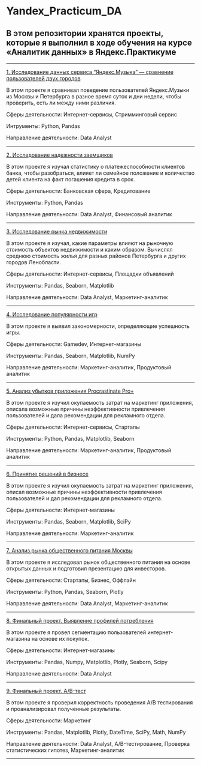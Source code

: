 # Yandex_Practicum_DA

## В этом репозитории хранятся проекты, которые я выполнил в ходе обучения на курсе «Аналитик данных» в Яндекс.Практикуме
--- 

[1. Исследование данных сервиса “Яндекс.Музыка” — сравнение пользователей двух городов](https://github.com/GavrikovAlex/Yandex_Practicum_DA/tree/main/1_music)

В этом проекте я сравнивал поведение пользователей Яндекс.Музыки из Москвы и Петербурга в разное время суток и дни недели, чтобы проверить, есть ли между ними различия.

Сферы деятельности: Интернет-сервисы, Стримминговый сервис

Интрументы: Python, Pandas

Направление деятельности: Data Analyst

---

[2. Исследование надежности заемщиков](https://github.com/GavrikovAlex/Yandex_Practicum_DA/blob/main/2_preprocessing/2_data_preprocessing.ipynb)

В этом проекте я изучал статистику о платежеспособности клиентов банка, чтобы разобраться, влияет ли семейное положение и количество детей клиента на факт погашения кредита в срок.

Сферы деятельности: Банковская сфера, Кредитование

Инструменты: Python, Pandas

Направление деятельности: Data Analyst, Финансовый аналитик

---

[3. Исследование рынка недвижимости](https://github.com/GavrikovAlex/Yandex_Practicum_DA/blob/main/3_research/3_research_data_analysis.ipynb)

В этом проекте я изучал, какие параметры влияют на рыночную стоимость объектов недвижимости и каким образом. Вычислял среднюю стоимость жилья для разных районов Петербурга и других городов Ленобласти.

Сферы деятельности: Интернет-сервисы, Площадки объявлений

Инструменты: Pandas, Seaborn, Matplotlib

Направление деятельности: Data Analyst, Маркетинг-аналитик

---

[4. Исследование популярности игр](https://github.com/GavrikovAlex/Yandex_Practicum_DA/blob/main/4_games/4_games_online_store.ipynb)

В этом проекте я выявил закономерности, определяющие успешность игры.

Сферы деятельности: Gamedev, Интернет-магазины

Инструменты: Pandas, Seaborn, Matplotlib, NumPy

Направление деятельности: Маркетинг-аналитик, Продуктовый аналитик

---

[5. Анализ убытков приложения Procrastinate Pro+](https://github.com/GavrikovAlex/Yandex_Practicum_DA/blob/main/5_business_analisis/5_business_analisis.ipynb)

В этом проекте я изучил окупаемость затрат на маркетинг приложения, описала возможные причины неэффективности привлечения пользователей и дала рекомендации для рекламного отдела.

Сферы деятельности: Интернет-сервисы, Стартапы

Инструменты: Python, Pandas, Matplotlib, Seaborn

Направление деятельности: Маркетинг-аналитик, Продуктовый аналитик

---

[6. Принятие решений в бизнесе](https://github.com/GavrikovAlex/Yandex_Practicum_DA/blob/main/6_business_decisions/6_business_decisions.ipynb)

В этом проекте я изучил окупаемость затрат на маркетинг приложения, описал возможные причины неэффективности привлечения пользователей и дал рекомендации для рекламного отдела.

Сферы деятельности: Интернет-магазины

Инструменты: Pandas, Seaborn, Matplotlib, SciPy

Направление деятельности: Маркетинг-аналитик

---

[7. Анализ рынка общественного питания Москвы](https://github.com/GavrikovAlex/Yandex_Practicum_DA/blob/main/7_moscow_catering/7_moscow_catering.ipynb)

В этом проекте я исследовал рынок общественного питания на основе открытых данных и подготовил презентацию для инвесторов.

Cферы деятельности: Стартапы, Бизнес, Оффлайн

Инструменты: Python, Pandas, Seaborn, Plotly

Направление деятельности: Data Analyst, Маркетинг-аналитик

---

[8. Финальный проект. Выявление профилей потребления](https://github.com/GavrikovAlex/Yandex_Practicum_DA/blob/main/8_final_e-comm/8.final_ecom_user_segmentation.ipynb)

В этом проекте я провел сегментацию пользователей интернет-магазина на основе их покупок.

Cферы деятельности: Интернет-магазины

Инструменты: Pandas, Numpy, Matplotlib, Plotly, Seaborn, Scipy

Направление деятельности: Data Analyst

---

[9. Финальный проект. A/B-тест](https://github.com/GavrikovAlex/Yandex_Practicum_DA/blob/main/9_final_ab-test/9._final_AB_test.ipynb)

В этом проекте я проверил корректность проведения А/В тестирования и проанализировал полученные результаты.

Cферы деятельности: Маркетинг

Инструменты: Pandas, Matplotlib, Plotly, DateTime, SciPy, Math, NumPy

Направление деятельности: Data Analyst, A/B-тестирование, Проверка статистических гипотез, Маркетинг-аналитик

---

